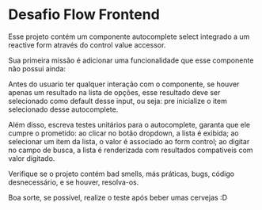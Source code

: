 # Desafio Flow Frontend


Esse projeto contém um componente autocomplete select integrado a um reactive form através do control value accessor.

Sua primeira missão é adicionar uma funcionalidade que esse componente não possui ainda:

Antes do usuario ter qualquer interação com o componente, se houver apenas um resultado na lista de opções, esse resultado deve ser selecionado como default desse input, ou seja: pre inicialize o item selecionado desse autocomplete.

Além disso, escreva testes unitários para o autocomplete, garanta que ele cumpre o prometido: ao clicar no botão dropdown, a lista é exibida; ao selecionar um item da lista, o valor é associado ao form control; ao digitar no campo de busca, a lista é renderizada com resultados compativeis com valor digitado.

Verifique se o projeto contém bad smells, más práticas, bugs, código desnecessário, e se houver, resolva-os.

Boa sorte, se possível, realize o teste após beber umas cervejas :D